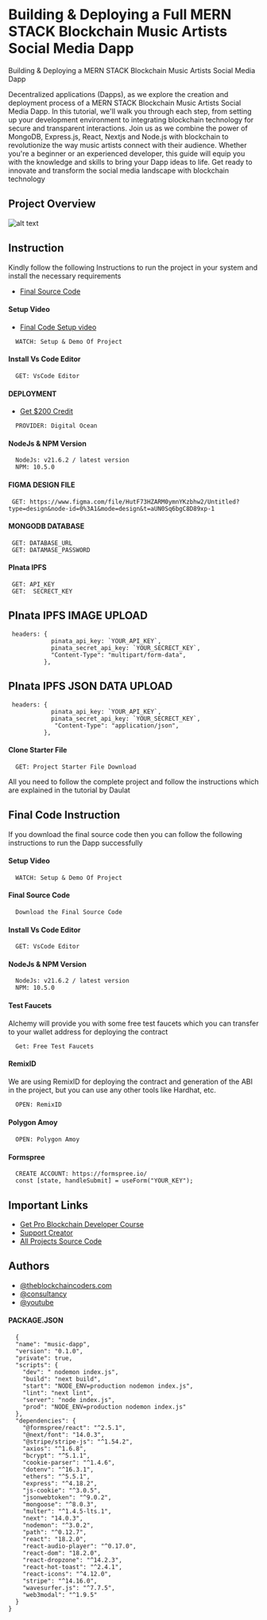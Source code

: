 # Building & Deploying a Full MERN STACK Blockchain Music Artists Social Media Dapp

Building & Deploying a MERN STACK Blockchain Music Artists Social Media Dapp

Decentralized applications (Dapps), as we explore the creation and deployment process of a MERN STACK Blockchain Music Artists Social Media Dapp. In this tutorial, we'll walk you through each step, from setting up your development environment to integrating blockchain technology for secure and transparent interactions. Join us as we combine the power of MongoDB, Express.js, React, Nextjs and Node.js with blockchain to revolutionize the way music artists connect with their audience. Whether you're a beginner or an experienced developer, this guide will equip you with the knowledge and skills to bring your Dapp ideas to life. Get ready to innovate and transform the social media landscape with blockchain technology

## Project Overview

![alt text](https://www.daulathussain.com/wp-content/uploads/2024/05/Building-Deploying-a-MERN-STACK-Blockchain-Music-Artists-Social-Media-Dapp.jpg)

## Instruction

Kindly follow the following Instructions to run the project in your system and install the necessary requirements

- [Final Source Code](https://www.theblockchaincoders.com/sourceCode/building-and-deploying-a-full-mern-stack-blockchain-music-artists-social-media-dapp)

#### Setup Video

- [Final Code Setup video](URL)

```https://code.visualstudio.com/download
  WATCH: Setup & Demo Of Project
```

#### Install Vs Code Editor

```https://code.visualstudio.com/download
  GET: VsCode Editor
```

#### DEPLOYMENT

- [Get $200 Credit](https://m.do.co/c/fbe1551c5ae1)

```https://nodejs.org/en/download
  PROVIDER: Digital Ocean
```

#### NodeJs & NPM Version

```https://nodejs.org/en/download
  NodeJs: v21.6.2 / latest version
  NPM: 10.5.0
```

#### FIGMA DESIGN FILE

```https://www.figma.com/file/HutF73HZARM0ymnYKzbhw2/Untitled?type=design&node-id=0%3A1&mode=design&t=aUN0Sq6bgC8D89xp-1
 GET: https://www.figma.com/file/HutF73HZARM0ymnYKzbhw2/Untitled?type=design&node-id=0%3A1&mode=design&t=aUN0Sq6bgC8D89xp-1
```

#### MONGODB DATABASE

```https://www.mongodb.com/
 GET: DATABASE_URL
 GET: DATAMASE_PASSWORD
```

#### PInata IPFS

```https://www.pinata.cloud/
 GET: API_KEY
 GET:  SECRECT_KEY
```

## PInata IPFS IMAGE UPLOAD

```https://www.pinata.cloud/
 headers: {
            pinata_api_key: `YOUR_API_KEY`,
            pinata_secret_api_key: `YOUR_SECRECT_KEY`,
            "Content-Type": "multipart/form-data",
          },
```

## PInata IPFS JSON DATA UPLOAD

```https://www.pinata.cloud/
 headers: {
            pinata_api_key: `YOUR_API_KEY`,
            pinata_secret_api_key: `YOUR_SECRECT_KEY`,
             "Content-Type": "application/json",
          },
```

#### Clone Starter File

```URL
  GET: Project Starter File Download
```

All you need to follow the complete project and follow the instructions which are explained in the tutorial by Daulat

## Final Code Instruction

If you download the final source code then you can follow the following instructions to run the Dapp successfully

#### Setup Video

```https://code.visualstudio.com/download
  WATCH: Setup & Demo Of Project
```

#### Final Source Code

```https://www.theblockchaincoders.com/SourceCode
  Download the Final Source Code
```

#### Install Vs Code Editor

```https://code.visualstudio.com/download
  GET: VsCode Editor
```

#### NodeJs & NPM Version

```https://nodejs.org/en/download
  NodeJs: v21.6.2 / latest version
  NPM: 10.5.0
```

#### Test Faucets

Alchemy will provide you with some free test faucets which you can transfer to your wallet address for deploying the contract

```https://faucet.polygon.technology/
  Get: Free Test Faucets
```

#### RemixID

We are using RemixID for deploying the contract and generation of the ABI in the project, but you can use any other tools like Hardhat, etc.

```https://remix-project.org
  OPEN: RemixID
```

#### Polygon Amoy

```https://www.oklink.com/amoy
  OPEN: Polygon Amoy
```

#### Formspree

```https://formspree.io/
  CREATE ACCOUNT: https://formspree.io/
  const [state, handleSubmit] = useForm("YOUR_KEY");
```

## Important Links

- [Get Pro Blockchain Developer Course](https://www.theblockchaincoders.com/pro-nft-marketplace)
- [Support Creator](https://bit.ly/Support-Creator)
- [All Projects Source Code](https://www.theblockchaincoders.com/SourceCode)

## Authors

- [@theblockchaincoders.com](https://www.theblockchaincoders.com/)
- [@consultancy](https://www.theblockchaincoders.com/consultancy)
- [@youtube](https://www.youtube.com/@daulathussain)

#### PACKAGE.JSON

```https://www.theblockchaincoders.com/SourceCode
  {
  "name": "music-dapp",
  "version": "0.1.0",
  "private": true,
  "scripts": {
    "dev": " nodemon index.js",
    "build": "next build",
    "start": "NODE_ENV=production nodemon index.js",
    "lint": "next lint",
    "server": "node index.js",
    "prod": "NODE_ENV=production nodemon index.js"
  },
  "dependencies": {
    "@formspree/react": "^2.5.1",
    "@next/font": "14.0.3",
    "@stripe/stripe-js": "^1.54.2",
    "axios": "^1.6.8",
    "bcrypt": "^5.1.1",
    "cookie-parser": "^1.4.6",
    "dotenv": "^16.3.1",
    "ethers": "^5.5.1",
    "express": "^4.18.2",
    "js-cookie": "^3.0.5",
    "jsonwebtoken": "^9.0.2",
    "mongoose": "^8.0.3",
    "multer": "^1.4.5-lts.1",
    "next": "14.0.3",
    "nodemon": "^3.0.2",
    "path": "^0.12.7",
    "react": "18.2.0",
    "react-audio-player": "^0.17.0",
    "react-dom": "18.2.0",
    "react-dropzone": "^14.2.3",
    "react-hot-toast": "^2.4.1",
    "react-icons": "^4.12.0",
    "stripe": "^14.16.0",
    "wavesurfer.js": "^7.7.5",
    "web3modal": "^1.9.5"
  }
}
```
